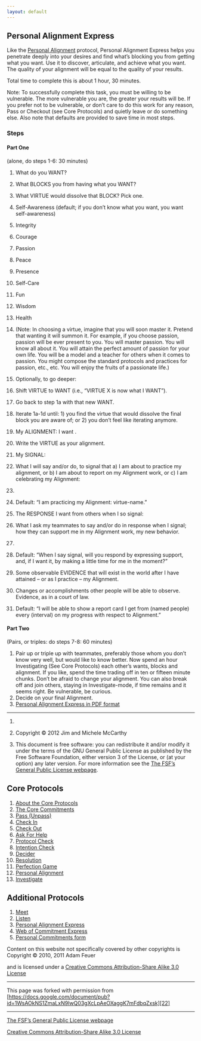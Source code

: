 ```yaml
--- 
layout: default
---
```




## Personal Alignment Express

Like the [Personal Alignment][1] protocol, Personal Alignment Express helps 
you penetrate deeply into your desires and find what’s blocking you from getting 
what you want. Use it to discover, articulate, and achieve what you want. The 
quality of your alignment will be equal to the quality of your results.

Total time to complete this is about 1 hour, 30 minutes.

Note: To successfully complete this task, you must be willing to be vulnerable. 
The more vulnerable you are, the greater your results will be. If you prefer 
not to be vulnerable, or don’t care to do this work for any reason, Pass or 
Checkout (see Core Protocols) and quietly leave or do something else. Also 
note that defaults are provided to save time in most steps.

### Steps

#### Part One

(alone, do steps 1-6: 30 minutes)

1. What do you WANT?

1. What BLOCKS you from having what you WANT?
2. What VIRTUE would dissolve that BLOCK? Pick one.

1. Self-Awareness (default; if you don’t know what you want, you want self-awareness)
2. Integrity
3. Courage
4. Passion
5. Peace
6. Presence
7. Self-Care
8. Fun
9. Wisdom
10. Health

1. (Note: In choosing a virtue, imagine that you will soon master it. Pretend that wanting it will summon it. For example, if you choose passion, passion will be ever present to you. You will master passion. You will know all about it. You will attain the perfect amount of passion for your own life. You will be a model and a teacher for others when it comes to passion. You might compose the standard protocols and practices for passion, etc., etc. You will enjoy the fruits of a passionate life.)

1. Optionally, to go deeper:

1. Shift VIRTUE to WANT (i.e., “VIRTUE X is now what I WANT”).
2. Go back to step 1a with that new WANT.
3. Iterate 1a-1d until: 1) you find the virtue that would dissolve the final block you are aware of; or 2) you don’t feel like iterating anymore.

1.  My ALIGNMENT: I want . 
2. Write the VIRTUE as your alignment.
3. My SIGNAL:
4. What I will say and/or do, to signal that a) I am about to practice my alignment, or b) I am about to report on my Alignment work, or c) I am celebrating my Alignment:
5. 

6. Default: “I am practicing my Alignment: virtue-name.”
7. The RESPONSE I want from others when I so signal:
8. What I ask my teammates to say and/or do in response when I signal; how they can support me in my Alignment work, my new behavior. 
9. 

10. Default: “When I say signal, will you respond by expressing support, and, if I want it, by making a little time for me in the moment?”
11. Some observable EVIDENCE that will exist in the world after I have attained – or as I practice – my Alignment.
12. Changes or accomplishments other people will be able to observe. Evidence, as in a court of law.
13. Default: “I will be able to show a report card I get from (named people) every (interval) on my progress with respect to Alignment.”

#### Part Two

(Pairs, or triples: do steps 7-8: 60 minutes)

1. Pair up or triple up with teammates, preferably those whom you don’t know very well, but would like to know better. Now spend an hour Investigating (See Core Protocols) each other’s wants, blocks and alignment. If you like, spend the time trading off in ten or fifteen minute chunks. Don’t be afraid to change your alignment. You can also break off and join others, staying in Investigate-mode, if time remains and it seems right. Be vulnerable, be curious.
2. Decide on your final Alignment.
3. [Personal Alignment Express in PDF format][2]

----

1. 

2. Copyright © 2012 Jim and Michele McCarthy
3.  This document is free software: you can redistribute it and/or modify it under the terms of the GNU General Public License as published by the Free Software Foundation, either version 3 of the License, or (at your option) any later version. For more information see the [The FSF’s General Public License webpage][3]. 

## Core Protocols

1. [About the Core Protocols][4]
2. [The Core Commitments][5]
3. [Pass (Unpass)][6]
4. [Check In][7]
5. [Check Out][8]
6. [Ask For Help][9]
7. [Protocol Check][10]
8. [Intention Check][11]
9. [Decider][12]
10. [Resolution][13]
11. [Perfection Game][14]
12. [Personal Alignment][1]
13. [Investigate][15]

## Additional Protocols

1. [Meet][16]
2. [Listen][17]
3. [Personal Alignment Express][18]
4. [Web of Commitment Express][19]
5. [Personal Commitments form][20]

Content on this website not specifically covered by other copyrights is Copyright 
© 2010, 2011 Adam Feuer

and is licensed under a [Creative Commons Attribution-Share Alike 3.0 License][21] 

----

This page was forked with permission from [https://docs.google.com/document/pub?id=1WsAOkNS1ZmaLxN9IwQ03gXcLpAeOXaggK7mFdbqZxsk][22]

----

[The FSF’s General Public License webpage][3]

[Creative Commons Attribution-Share Alike 3.0 License][21]

[1]: http://liveingreatness.com/core-protocols/personal-alignment/
[2]: http://liveingreatness.com/files/express-course/Personal-Alignment-Express.pdf
[3]: http://www.gnu.org/licenses/
[4]: http://liveingreatness.com/core-protocols/
[5]: http://liveingreatness.com/core-protocols/the-core-commitments/
[6]: http://liveingreatness.com/core-protocols/pass-unpass/
[7]: http://liveingreatness.com/core-protocols/check-in/
[8]: http://liveingreatness.com/core-protocols/check-out/
[9]: http://liveingreatness.com/core-protocols/ask-for-help/
[10]: http://liveingreatness.com/core-protocols/protocol-check/
[11]: http://liveingreatness.com/core-protocols/intention-check/
[12]: http://liveingreatness.com/core-protocols/decider/
[13]: http://liveingreatness.com/core-protocols/resolution/
[14]: http://liveingreatness.com/core-protocols/perfection-game/
[15]: http://liveingreatness.com/core-protocols/investigate/
[16]: http://liveingreatness.com/additional-protocols/meet/
[17]: http://liveingreatness.com/additional-protocols/listen/
[18]: http://liveingreatness.com/additional-protocols/personal-alignment-express/
[19]: http://liveingreatness.com/additional-protocols/web-of-commitment-express/
[20]: http://liveingreatness.com/additional-protocols/personal-commitments-form/
[21]: http://creativecommons.org/licenses/by-sa/3.0/us/
[22]: https://docs.google.com/document/pub?id=1WsAOkNS1ZmaLxN9IwQ03gXcLpAeOXaggK7mFdbqZxsk